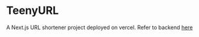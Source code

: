 # **TeenyURL** 

A Next.js URL shortener project deployed on vercel.
Refer to backend [here](https://github.com/DeepaPrasanna/url-shortener-backend)
